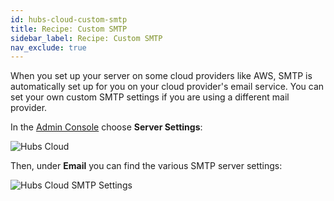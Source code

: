 ```yaml
---
id: hubs-cloud-custom-smtp
title: Recipe: Custom SMTP
sidebar_label: Recipe: Custom SMTP
nav_exclude: true
---
```


When you set up your server on some cloud providers like AWS, SMTP is automatically set up for you on your cloud provider's email service. You can set your own custom SMTP settings if you are using a different mail provider.

In the [Admin Console](./hubs-cloud-getting-started.md) choose **Server Settings**:

![Hubs Cloud ](img/hubs-cloud-server-settings.jpeg)

Then, under **Email** you can find the various SMTP server settings:

![Hubs Cloud SMTP Settings](img/hubs-cloud-smtp-settings.jpeg)
